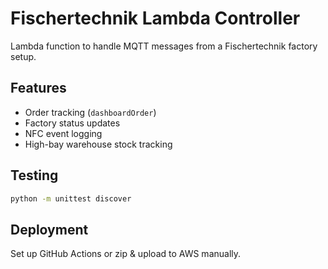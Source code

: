 # Fischertechnik Lambda Controller

Lambda function to handle MQTT messages from a Fischertechnik factory setup.

## Features
- Order tracking (`dashboardOrder`)
- Factory status updates
- NFC event logging
- High-bay warehouse stock tracking

## Testing
```bash
python -m unittest discover
```

## Deployment
Set up GitHub Actions or zip & upload to AWS manually.
